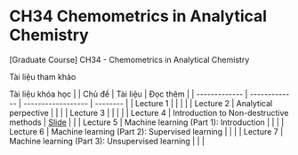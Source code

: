 # CH34 Chemometrics in Analytical Chemistry
[Graduate Course] CH34 - Chemometrics in Analytical Chemistry 

Tài liệu tham khảo

Tài liệu khóa học
|               | Chủ đề        |  Tài liệu          | Đọc thêm |
| ------------- | ------------- | ------------------ | -------- |
| Lecture 1     |               |                    |          |
| Lecture 2     | Analytical perpective |            |          |
| Lecture 3     |               |                    |          |
| Lecture 4     | Introduction to Non-destructive methods | [Slide](/lectures/lecture4_vi.pdf) |  |
| Lecture 5     | Machine learning (Part 1): Introduction |  |  |
| Lecture 6     | Machine learning (Part 2): Supervised learning |  |  |
| Lecture 7     | Machine learning (Part 3): Unsupervised learning |  |  |
